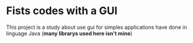 # Fists codes with a GUI
This project is a study about use gui for simples applications have done in linguage Java 
(**many librarys used here isn't mine**)
